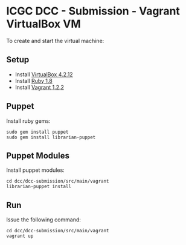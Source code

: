 ICGC DCC - Submission - Vagrant VirtualBox VM
===

To create and start the virtual machine:

Setup
---
- Install [VirtualBox 4.2.12](https://www.virtualbox.org/wiki/Downloads)
- Install [Ruby 1.8](http://www.ruby-lang.org/en/downloads/)
- Install [Vagrant 1.2.2](http://downloads.vagrantup.com/tags/v1.2.2)

Puppet
---
Install ruby gems:

	sudo gem install puppet
	sudo gem install librarian-puppet

Puppet Modules
---
Install puppet modules:

	cd dcc/dcc-submission/src/main/vagrant
	librarian-puppet install

Run
---
Issue the following command:
 
 	cd dcc/dcc-submission/src/main/vagrant
	vagrant up
